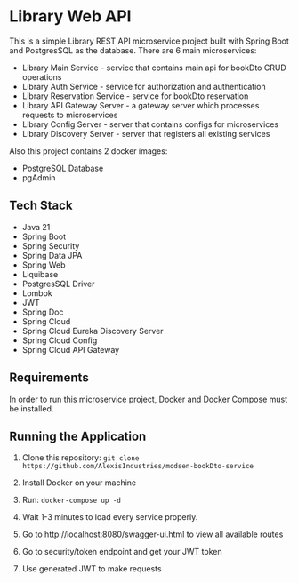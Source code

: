 # Library Web API 

This is a simple Library REST API microservice project built with Spring Boot and PostgresSQL as the database. There are 6 main microservices:

- Library Main Service - service that contains main api for bookDto CRUD operations
- Library Auth Service - service for authorization and authentication
- Library Reservation Service - service for bookDto reservation
- Library API Gateway Server - a gateway server which processes requests to microservices
- Library Config Server - server that contains configs for microservices
- Library Discovery Server - server that registers all existing services

Also this project contains 2 docker images:

- PostgreSQL Database
- pgAdmin

## Tech Stack

- Java 21
- Spring Boot
- Spring Security
- Spring Data JPA
- Spring Web
- Liquibase
- PostgresSQL Driver
- Lombok
- JWT
- Spring Doc
- Spring Cloud
- Spring Cloud Eureka Discovery Server
- Spring Cloud Config
- Spring Cloud API Gateway

## Requirements

In order to run this microservice project, Docker and Docker Compose must be installed.

## Running the Application

1. Clone this repository:
   ```git clone https://github.com/AlexisIndustries/modsen-bookDto-service```

2. Install Docker on your machine
3. Run:
   ```docker-compose up -d```
4. Wait 1-3 minutes to load every service properly.
5. Go to http://localhost:8080/swagger-ui.html to view all available routes
6. Go to security/token endpoint and get your JWT token
7. Use generated JWT to make requests